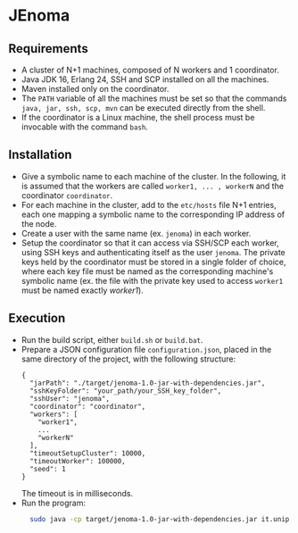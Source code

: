 # JEnoma

## Requirements
- A cluster of N+1 machines, composed of N workers and 1 coordinator.
- Java JDK 16, Erlang 24, SSH and SCP installed on all the machines.
- Maven installed only on the coordinator.
- The ```PATH``` variable of all the machines must be set so that the commands
  ```java, jar, ssh, scp, mvn``` can be executed directly from the shell.
- If the coordinator is a Linux machine, the shell process must be invocable with the command ```bash```.
  
## Installation
- Give a symbolic name to each machine of the cluster. In the following, it is assumed that the workers 
  are called ```worker1, ... , workerN``` and the coordinator ```coordinator```.
- For each machine in the cluster, add to the ```etc/hosts``` file N+1 entries, each one mapping a
  symbolic name to the corresponding IP address of the node.
- Create a user with the same name (ex. ```jenoma```) in each worker.
- Setup the coordinator so that it can access via SSH/SCP each worker, using SSH keys and authenticating
  itself as the user ```jenoma```. The private keys held by the coordinator must be stored in a single folder
  of choice, where each key file must be named as the corresponding machine's symbolic name (ex. the file with 
  the private key used to access ```worker1``` must be named exactly _worker1_).

## Execution
- Run the build script, either ```build.sh``` or ```build.bat```.
- Prepare a JSON configuration file ```configuration.json```, placed in the same directory of the project,
  with the following structure:
  ```
  {
    "jarPath": "./target/jenoma-1.0-jar-with-dependencies.jar",
    "sshKeyFolder": "your_path/your_SSH_key_folder",
    "sshUser": "jenoma",
    "coordinator": "coordinator",
    "workers": [
      "worker1",
      ...
      "workerN"
    ],
    "timeoutSetupCluster": 10000,
    "timeoutWorker": 100000,
    "seed": 1
  }
    ```
  The timeout is in milliseconds.
- Run the program:
  ```bash
    sudo java -cp target/jenoma-1.0-jar-with-dependencies.jar it.unipi.jenoma.cluster.Coordinator
  ```